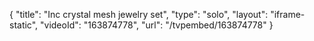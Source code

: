 {
    "title": "Inc crystal mesh jewelry set",
    "type": "solo",
    "layout": "iframe-static",
    "videoId": "163874778",
    "url": "\/tvpembed\/163874778"
}